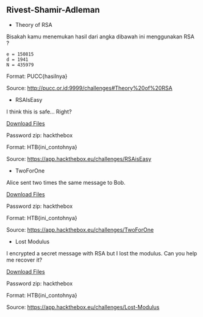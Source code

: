## Rivest-Shamir-Adleman

- Theory of RSA

Bisakah kamu menemukan hasil dari angka dibawah ini menggunakan RSA ?

```
e = 150815
d = 1941
N = 435979
```

Format: PUCC{hasilnya}

Source: http://pucc.or.id:9999/challenges#Theory%20of%20RSA

- RSAIsEasy

I think this is safe... Right?

<a href="./resource/RSAisEasy.zip">Download Files</a>

Password zip: hackthebox

Format: HTB{ini_contohnya}

Source: https://app.hackthebox.eu/challenges/RSAisEasy

- TwoForOne

Alice sent two times the same message to Bob.

<a href="./resource/TwoForOne.zip">Download Files</a>

Password zip: hackthebox

Format: HTB{ini_contohnya}

Source: https://app.hackthebox.eu/challenges/TwoForOne

- Lost Modulus

I encrypted a secret message with RSA but I lost the modulus. Can you help me recover it?

<a href="./resource/Lost Modulus.zip">Download Files</a>

Password zip: hackthebox

Format: HTB{ini_contohnya}

Source: https://app.hackthebox.eu/challenges/Lost-Modulus
